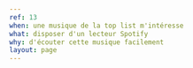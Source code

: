 ```yaml
---
ref: 13
when: une musique de la top list m'intéresse
what: disposer d'un lecteur Spotify
why: d'écouter cette musique facilement
layout: page
---
```

